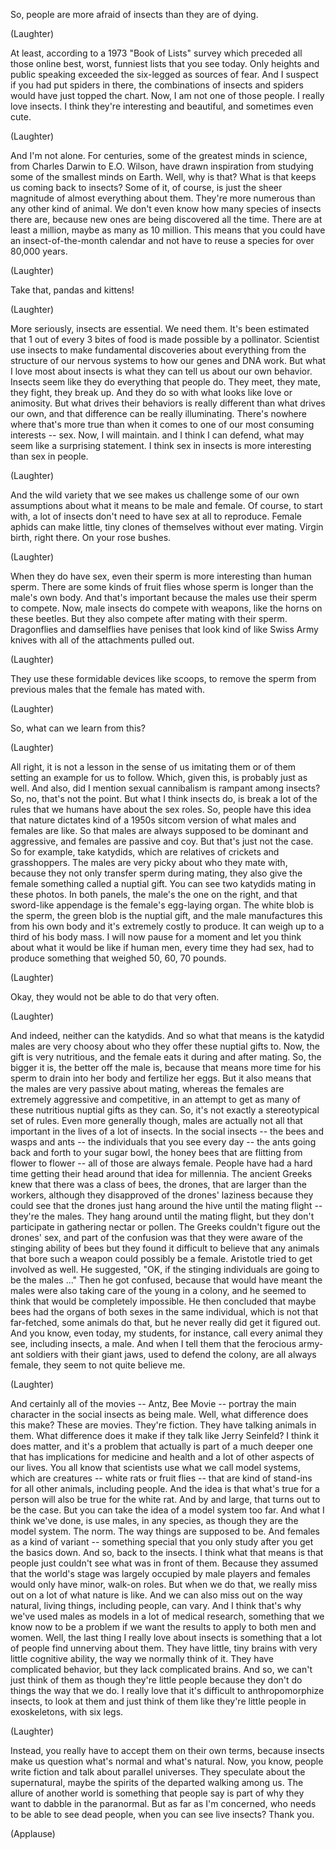
So, people are more afraid of insects
than they are of dying.

(Laughter)

At least, according to a 1973
&quot;Book of Lists&quot; survey
which preceded all those online best,
worst, funniest lists that you see today.
Only heights and public speaking
exceeded the six-legged
as sources of fear.
And I suspect if you had put
spiders in there,
the combinations of insects and spiders
would have just topped the chart.
Now, I am not one of those people.
I really love insects.
I think they&#39;re interesting and beautiful,
and sometimes even cute.

(Laughter)

And I&#39;m not alone.
For centuries, some
of the greatest minds in science,
from Charles Darwin to E.O. Wilson,
have drawn inspiration from studying
some of the smallest minds on Earth.
Well, why is that?
What is that keeps us
coming back to insects?
Some of it, of course, is just the sheer
magnitude of almost everything about them.
They&#39;re more numerous
than any other kind of animal.
We don&#39;t even know how many species
of insects there are,
because new ones
are being discovered all the time.
There are at least a million,
maybe as many as 10 million.
This means that you could have
an insect-of-the-month calendar
and not have to reuse a species
for over 80,000 years.

(Laughter)

Take that, pandas and kittens!

(Laughter)

More seriously, insects are essential.
We need them.
It&#39;s been estimated
that 1 out of every 3 bites of food
is made possible by a pollinator.
Scientist use insects to make fundamental
discoveries
about everything from the structure
of our nervous systems
to how our genes and DNA work.
But what I love most about insects
is what they can tell us
about our own behavior.
Insects seem like they do
everything that people do.
They meet, they mate,
they fight, they break up.
And they do so with what looks
like love or animosity.
But what drives their behaviors is really
different than what drives our own,
and that difference
can be really illuminating.
There&#39;s nowhere where that&#39;s more true
than when it comes to one
of our most consuming interests -- sex.
Now, I will maintain.
and I think I can defend,
what may seem like a surprising statement.
I think sex in insects is more
interesting than sex in people.

(Laughter)

And the wild variety that we see
makes us challenge
some of our own assumptions
about what it means to be male and female.
Of course, to start with,
a lot of insects don&#39;t need
to have sex at all to reproduce.
Female aphids can make little, tiny clones
of themselves without ever mating.
Virgin birth, right there.
On your rose bushes.

(Laughter)

When they do have sex,
even their sperm is more
interesting than human sperm.
There are some kinds of fruit flies
whose sperm is longer
than the male&#39;s own body.
And that&#39;s important because the males
use their sperm to compete.
Now, male insects do compete with weapons,
like the horns on these beetles.
But they also compete
after mating with their sperm.
Dragonflies and damselflies have penises
that look kind of like Swiss Army knives
with all of the attachments pulled out.

(Laughter)

They use these formidable devices
like scoops,
to remove the sperm from previous males
that the female has mated with.

(Laughter)

So, what can we learn from this?

(Laughter)

All right, it is not a lesson in the sense
of us imitating them
or of them setting
an example for us to follow.
Which, given this,
is probably just as well.
And also, did I mention sexual cannibalism
is rampant among insects?
So, no, that&#39;s not the point.
But what I think insects do,
is break a lot of the rules
that we humans have about the sex roles.
So, people have this idea that nature
dictates kind of a 1950s sitcom version
of what males and females are like.
So that males are always
supposed to be dominant and aggressive,
and females are passive and coy.
But that&#39;s just not the case.
So for example, take katydids,
which are relatives of crickets
and grasshoppers.
The males are very picky
about who they mate with,
because they not only transfer
sperm during mating,
they also give the female
something called a nuptial gift.
You can see two katydids
mating in these photos.
In both panels,
the male&#39;s the one on the right,
and that sword-like appendage
is the female&#39;s egg-laying organ.
The white blob is the sperm,
the green blob is the nuptial gift,
and the male manufactures
this from his own body
and it&#39;s extremely costly to produce.
It can weigh up to a third
of his body mass.
I will now pause for a moment
and let you think about
what it would be like if human men,
every time they had sex,
had to produce something
that weighed 50, 60, 70 pounds.

(Laughter)

Okay, they would not be able
to do that very often.

(Laughter)

And indeed, neither can the katydids.
And so what that means
is the katydid males are very choosy
about who they offer
these nuptial gifts to.
Now, the gift is very nutritious,
and the female eats it
during and after mating.
So, the bigger it is,
the better off the male is,
because that means more time for his sperm
to drain into her body
and fertilize her eggs.
But it also means that the males
are very passive about mating,
whereas the females
are extremely aggressive and competitive,
in an attempt to get as many of these
nutritious nuptial gifts as they can.
So, it&#39;s not exactly
a stereotypical set of rules.
Even more generally though,
males are actually not all that important
in the lives of a lot of insects.
In the social insects --
the bees and wasps and ants --
the individuals that you see every day --
the ants going back and forth
to your sugar bowl,
the honey bees that are flitting
from flower to flower --
all of those are always female.
People have had a hard time getting
their head around that idea for millennia.
The ancient Greeks knew that there was
a class of bees, the drones,
that are larger than the workers,
although they disapproved
of the drones&#39; laziness
because they could see that
the drones just hang around the hive
until the mating flight --
they&#39;re the males.
They hang around until the mating flight,
but they don&#39;t participate
in gathering nectar or pollen.
The Greeks couldn&#39;t figure out
the drones&#39; sex,
and part of the confusion was that they
were aware of the stinging ability of bees
but they found it difficult to believe
that any animals that bore such a weapon
could possibly be a female.
Aristotle tried to get involved as well.
He suggested, &quot;OK, if the stinging
individuals are going to be the males ...&quot;
Then he got confused,
because that would have meant
the males were also taking care
of the young in a colony,
and he seemed to think
that would be completely impossible.
He then concluded that maybe
bees had the organs of both sexes
in the same individual,
which is not that far-fetched,
some animals do that,
but he never really
did get it figured out.
And you know, even today,
my students, for instance,
call every animal they see,
including insects, a male.
And when I tell them
that the ferocious army-ant soldiers
with their giant jaws,
used to defend the colony,
are all always female,
they seem to not quite believe me.

(Laughter)

And certainly all of the movies --
Antz, Bee Movie --
portray the main character
in the social insects as being male.
Well, what difference does this make?
These are movies. They&#39;re fiction.
They have talking animals in them.
What difference does it make
if they talk like Jerry Seinfeld?
I think it does matter,
and it&#39;s a problem that actually
is part of a much deeper one
that has implications
for medicine and health
and a lot of other aspects of our lives.
You all know that scientists
use what we call model systems,
which are creatures --
white rats or fruit flies --
that are kind of stand-ins
for all other animals, including people.
And the idea is
that what&#39;s true for a person
will also be true for the white rat.
And by and large,
that turns out to be the case.
But you can take the idea
of a model system too far.
And what I think we&#39;ve done,
is use males, in any species,
as though they are the model system.
The norm.
The way things are supposed to be.
And females as a kind of variant --
something special that you only study
after you get the basics down.
And so, back to the insects.
I think what that means
is that people just couldn&#39;t see
what was in front of them.
Because they assumed that the world&#39;s
stage was largely occupied by male players
and females would only have
minor, walk-on roles.
But when we do that, we really miss out
on a lot of what nature is like.
And we can also miss out on the way
natural, living things, including people,
can vary.
And I think that&#39;s why we&#39;ve used males
as models in a lot of medical research,
something that we know now to be a problem
if we want the results to apply
to both men and women.
Well, the last thing
I really love about insects
is something that a lot of people
find unnerving about them.
They have little, tiny brains
with very little cognitive ability,
the way we normally think of it.
They have complicated behavior,
but they lack complicated brains.
And so, we can&#39;t just think of them
as though they&#39;re little people
because they don&#39;t do things
the way that we do.
I really love that it&#39;s difficult
to anthropomorphize insects,
to look at them and just think of them
like they&#39;re little people
in exoskeletons, with six legs.

(Laughter)

Instead, you really have to accept them
on their own terms,
because insects make us question
what&#39;s normal and what&#39;s natural.
Now, you know, people write fiction
and talk about parallel universes.
They speculate about the supernatural,
maybe the spirits of the departed
walking among us.
The allure of another world
is something that people say is part of
why they want to dabble in the paranormal.
But as far as I&#39;m concerned,
who needs to be able to see dead people,
when you can see live insects?
Thank you.

(Applause)

